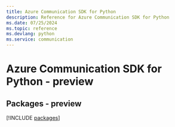 ```yaml
---
title: Azure Communication SDK for Python
description: Reference for Azure Communication SDK for Python
ms.date: 07/25/2024
ms.topic: reference
ms.devlang: python
ms.service: communication
---
```

# Azure Communication SDK for Python - preview
## Packages - preview
[!INCLUDE [packages](communication-index.md)]